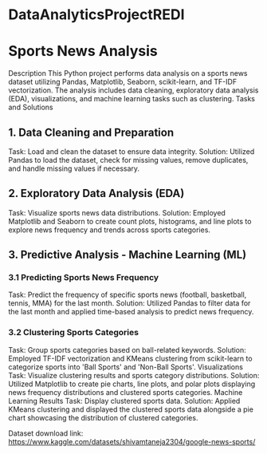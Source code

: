 # DataAnalyticsProjectREDI
# Sports News Analysis
Description
This Python project performs data analysis on a sports news dataset utilizing Pandas, Matplotlib, Seaborn, scikit-learn, and TF-IDF vectorization. The analysis includes data cleaning, exploratory data analysis (EDA), visualizations, and machine learning tasks such as clustering.
Tasks and Solutions
## 1. Data Cleaning and Preparation
Task: Load and clean the dataset to ensure data integrity.
Solution: Utilized Pandas to load the dataset, check for missing values, remove duplicates, and handle missing values if necessary.
## 2. Exploratory Data Analysis (EDA)
Task: Visualize sports news data distributions.
Solution: Employed Matplotlib and Seaborn to create count plots, histograms, and line plots to explore news frequency and trends across sports categories.
## 3. Predictive Analysis - Machine Learning (ML) 
### 3.1 Predicting Sports News Frequency
Task: Predict the frequency of specific sports news (football, basketball, tennis, MMA) for the last month.
Solution: Utilized Pandas to filter data for the last month and applied time-based analysis to predict news frequency.
### 3.2 Clustering Sports Categories
Task: Group sports categories based on ball-related keywords.
Solution: Employed TF-IDF vectorization and KMeans clustering from scikit-learn to categorize sports into 'Ball Sports' and 'Non-Ball Sports'.
Visualizations
Task: Visualize clustering results and sports category distributions.
Solution: Utilized Matplotlib to create pie charts, line plots, and polar plots displaying news frequency distributions and clustered sports categories.
Machine Learning Results
Task: Display clustered sports data.
Solution: Applied KMeans clustering and displayed the clustered sports data alongside a pie chart showcasing the distribution of clustered categories.

Dataset download link: https://www.kaggle.com/datasets/shivamtaneja2304/google-news-sports/
